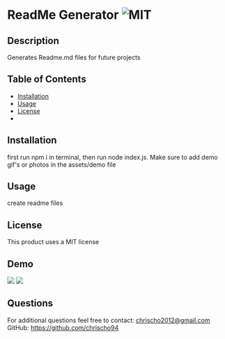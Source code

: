 # ReadMe Generator ![MIT](https://img.shields.io/badge/license-MIT-red)

  ## Description 
  Generates Readme.md files for future projects

  ## Table of Contents
  * [Installation](#installation)
  * [Usage](#usage)
  * [License](#license)
  * 
  ## Installation
  first run npm i in terminal, then run node index.js. Make sure to add demo gif's or photos in the assets/demo file

  ## Usage 
  create readme files

  ## License
  This product uses a MIT license

  ## Demo
  <img src="assets/demo/ezgif.com-gif-maker.gif">
  <img src="assets/demo/ezgif.com-gif-maker(1).gif">

  ## Questions
  For additional questions feel free to contact: chrischo2012@gmail.com
  GitHub: https://github.com/chrischo94
  